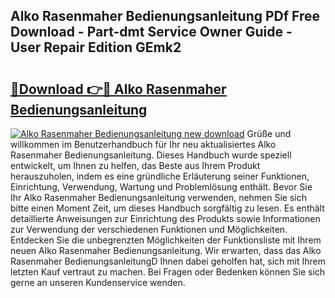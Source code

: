 ## Alko Rasenmaher Bedienungsanleitung PDf Free Download - Part-dmt Service Owner Guide - User Repair Edition GEmk2

# <h2><a href="http://df157k.blite.top/?on=Alko+Rasenmaher+Bedienungsanleitung">🔗Download 👉🔴 Alko Rasenmaher Bedienungsanleitung</a></h2>

[![Alko Rasenmaher Bedienungsanleitung new download](https://i.imgur.com/lujVjoI.png)](http://df157k.blite.top/?on=Alko+Rasenmaher+Bedienungsanleitung)
Grüße und willkommen im Benutzerhandbuch für Ihr neu aktualisiertes Alko Rasenmaher Bedienungsanleitung. Dieses Handbuch wurde speziell entwickelt, um Ihnen zu helfen, das Beste aus Ihrem Produkt herauszuholen, indem es eine gründliche Erläuterung seiner Funktionen, Einrichtung, Verwendung, Wartung und Problemlösung enthält. Bevor Sie Ihr Alko Rasenmaher Bedienungsanleitung verwenden, nehmen Sie sich bitte einen Moment Zeit, um dieses Handbuch sorgfältig zu lesen. Es enthält detaillierte Anweisungen zur Einrichtung des Produkts sowie Informationen zur Verwendung der verschiedenen Funktionen und Möglichkeiten. Entdecken Sie die unbegrenzten Möglichkeiten der Funktionsliste mit Ihrem neuen Alko Rasenmaher Bedienungsanleitung. Wir erwarten, dass das Alko Rasenmaher BedienungsanleitungD Ihnen dabei geholfen hat, sich mit Ihrem letzten Kauf vertraut zu machen. Bei Fragen oder Bedenken können Sie sich gerne an unseren Kundenservice wenden.
